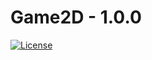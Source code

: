 # Game2D - 1.0.0
[![License](https://img.shields.io/github/license/mashape/apistatus.svg)](https://github.com/PhcNguyen/Game2D/.github/LICENSE)